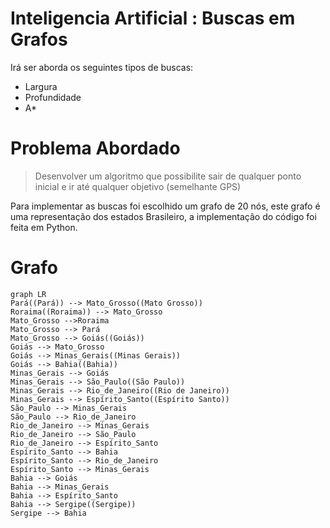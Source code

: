 # Inteligencia Artificial :  Buscas em Grafos
Irá  ser aborda os seguintes tipos de buscas:
* Largura 
* Profundidade
* A*

# Problema Abordado
> Desenvolver um algoritmo que possibilite sair de qualquer ponto inicial e ir até qualquer objetivo (semelhante GPS)
> 
Para implementar as buscas foi escolhido um grafo de 20 nós, este grafo é uma representação dos estados Brasileiro,  a implementação do código foi feita em Python.



# Grafo
```mermaid
graph LR
Pará((Pará)) --> Mato_Grosso((Mato Grosso))
Roraima((Roraima)) --> Mato_Grosso
Mato_Grosso -->Roraima
Mato_Grosso --> Pará
Mato_Grosso --> Goiás((Goiás))
Goiás --> Mato_Grosso
Goiás --> Minas_Gerais((Minas Gerais))
Goiás --> Bahia((Bahia))
Minas_Gerais --> Goiás
Minas_Gerais --> São_Paulo((São Paulo))
Minas_Gerais --> Rio_de_Janeiro((Rio de Janeiro))
Minas_Gerais --> Espírito_Santo((Espírito Santo))
São_Paulo --> Minas_Gerais
São_Paulo --> Rio_de_Janeiro
Rio_de_Janeiro --> Minas_Gerais
Rio_de_Janeiro --> São_Paulo
Rio_de_Janeiro --> Espírito_Santo
Espírito_Santo --> Bahia
Espírito_Santo --> Rio_de_Janeiro
Espírito_Santo --> Minas_Gerais
Bahia --> Goiás
Bahia --> Minas_Gerais
Bahia --> Espírito_Santo
Bahia --> Sergipe((Sergipe))
Sergipe --> Bahia
```